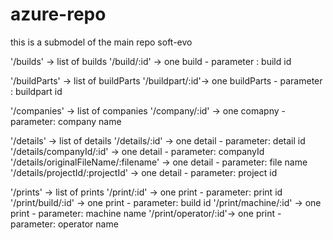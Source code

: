 # azure-repo
this is a submodel of the main repo soft-evo

'/builds' -> list of builds
'/build/:id' -> one build - parameter : build id

'/buildParts' -> list of buildParts
'/buildpart/:id'-> one buildParts - parameter : buildpart id

'/companies' -> list of companies
'/company/:id' -> one comapny - parameter: company name

'/details' -> list of details
'/details/:id' -> one detail - parameter: detail id
'/details/companyId/:id' ->  one detail - parameter: companyId
'/details/originalFileName/:filename' -> one detail - parameter: file name
'/details/projectId/:projectId' -> one detail - parameter: project id

'/prints' -> list of prints
'/print/:id' -> one print - parameter: print id
'/print/build/:id' -> one print - parameter: build id
'/print/machine/:id' -> one print - parameter: machine name
'/print/operator/:id'-> one print - parameter: operator name
